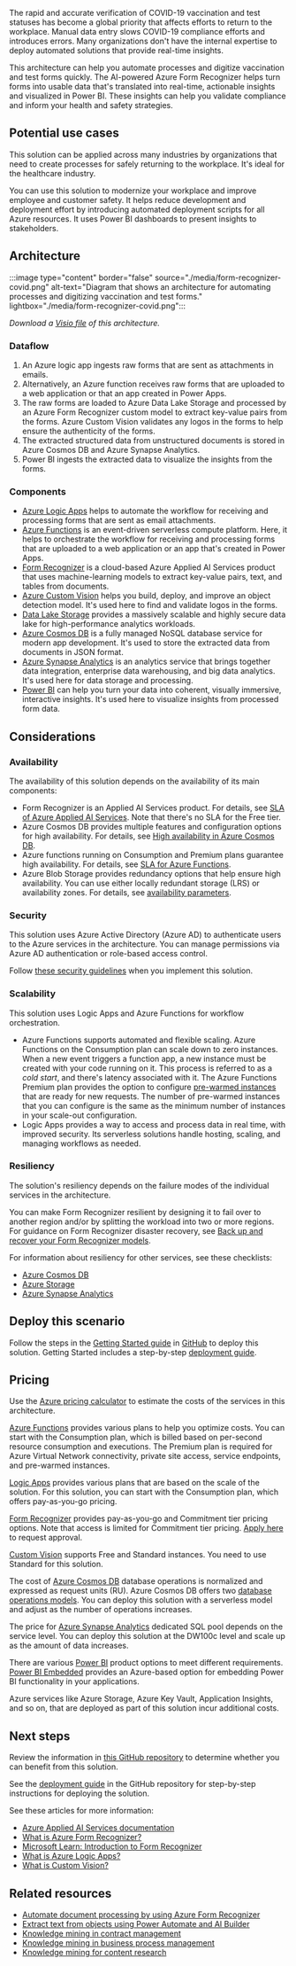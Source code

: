 The rapid and accurate verification of COVID-19 vaccination and test statuses has become a global priority that affects efforts to return to the workplace. Manual data entry slows COVID-19 compliance efforts and introduces errors. Many organizations don't have the internal expertise to deploy automated solutions that provide real-time insights.

This architecture can help you automate processes and digitize vaccination and test forms quickly. The AI-powered Azure Form Recognizer helps turn forms into usable data that's translated into real-time, actionable insights and visualized in Power BI. These insights can help you validate compliance and inform your health and safety strategies. 

## Potential use cases

This solution can be applied across many industries by organizations that need to create processes for safely returning to the workplace. It's ideal for the healthcare industry.

You can use this solution to modernize your workplace and improve employee and customer safety. It helps reduce development and deployment effort by introducing automated deployment scripts for all Azure resources. It uses Power BI dashboards to present insights to stakeholders.

## Architecture

:::image type="content" border="false" source="./media/form-recognizer-covid.png" alt-text="Diagram that shows an architecture for automating processes and digitizing vaccination and test forms." lightbox="./media/form-recognizer-covid.png":::

*Download a [Visio file](https://arch-center.azureedge.net/CovidFormsSAArchitecture.vsdx) of this architecture.*

### Dataflow 

1. An Azure logic app ingests raw forms that are sent as attachments in emails.
2. Alternatively, an Azure function receives raw forms that are uploaded to a web application or that an app created in Power Apps.
3. The raw forms are loaded to Azure Data Lake Storage and processed by an Azure Form Recognizer custom model to extract key-value pairs from the forms. Azure Custom Vision validates any logos in the forms to help ensure the authenticity of the forms.
4. The extracted structured data from unstructured documents is stored in Azure Cosmos DB and Azure Synapse Analytics. 
5. Power BI ingests the extracted data to visualize the insights from the forms.

### Components

- [Azure Logic Apps](https://azure.microsoft.com/services/logic-apps) helps to automate the workflow for receiving and processing forms that are sent as email attachments.
- [Azure Functions](https://azure.microsoft.com/services/functions) is an event-driven serverless compute platform. Here, it helps to orchestrate the workflow for receiving and processing forms that are uploaded to a web application or an app that's created in Power Apps.
- [Form Recognizer](https://azure.microsoft.com/services/form-recognizer) is a cloud-based Azure Applied AI Services product that uses machine-learning models to extract key-value pairs, text, and tables from documents.
- [Azure Custom Vision](https://azure.microsoft.com/services/cognitive-services/custom-vision-service) helps you build, deploy, and improve an object detection model. It's used here to find and validate logos in the forms.
- [Data Lake Storage](https://azure.microsoft.com/services/storage/data-lake-storage) provides a massively scalable and highly secure data lake for high-performance analytics workloads.
- [Azure Cosmos DB](https://azure.microsoft.com/services/cosmos-db) is a fully managed NoSQL database service for modern app development. It's used to store the extracted data from documents in JSON format.
- [Azure Synapse Analytics](https://azure.microsoft.com/services/synapse-analytics) is an analytics service that brings together data integration, enterprise data warehousing, and big data analytics. It's used here for data storage and processing.
- [Power BI](https://powerbi.microsoft.com) can help you turn your data into coherent, visually immersive, interactive insights. It's used here to visualize insights from processed form data.

## Considerations

### Availability

The availability of this solution depends on the availability of its main components:
- Form Recognizer is an Applied AI Services product. For details, see [SLA of Azure Applied AI Services](https://azure.microsoft.com/support/legal/sla/azure-applied-ai-services/v1_0). Note that there's no SLA for the Free tier.
- Azure Cosmos DB provides multiple features and configuration options for high availability. For details, see [High availability in Azure Cosmos DB](/azure/cosmos-db/high-availability#slas-for-availability).
- Azure functions running on Consumption and Premium plans guarantee high availability. For details, see [SLA for Azure Functions](https://azure.microsoft.com/support/legal/sla/functions/v1_2).
- Azure Blob Storage provides redundancy options that help ensure high availability. You can use either locally redundant storage (LRS) or availability zones. For details, see [availability parameters](/azure/storage/common/storage-redundancy#durability-and-availability-parameters).

### Security

This solution uses Azure Active Directory (Azure AD) to authenticate users to the Azure services in the architecture. You can manage permissions via Azure AD authentication or role-based access control.

Follow [these security guidelines](/azure/security/fundamentals/overview) when you implement this solution.

### Scalability

This solution uses Logic Apps and Azure Functions for workflow orchestration. 
- Azure Functions supports automated and flexible scaling. Azure Functions on the Consumption plan can scale down to zero instances. When a new event triggers a function app, a new instance must be created with your code running on it. This process is referred to as a *cold start*, and there's latency associated with it. The Azure Functions Premium plan provides the option to configure [pre-warmed instances](/azure/azure-functions/functions-premium-plan#pre-warmed-instances) that are ready for new requests. The number of pre-warmed instances that you can configure is the same as the minimum number of instances in your scale-out configuration.
- Logic Apps provides a way to access and process data in real time, with improved security. Its serverless solutions handle hosting, scaling, and managing workflows as needed.

### Resiliency

The solution's resiliency depends on the failure modes of the individual services in the architecture. 

You can make Form Recognizer resilient by designing it to fail over to another region and/or by splitting the workload into two or more regions. For guidance on Form Recognizer disaster recovery, see [Back up and recover your Form Recognizer models](/azure/applied-ai-services/form-recognizer/disaster-recovery).

For information about resiliency for other services, see these checklists:
- [Azure Cosmos DB](../../checklist/resiliency-per-service.md#cosmos-db)
- [Azure Storage](../../checklist/resiliency-per-service.md#storage)
- [Azure Synapse Analytics](../../checklist/resiliency-per-service.md#azure-synapse-analytics)

## Deploy this scenario

Follow the steps in the [Getting Started guide](https://github.com/microsoft/Azure-Solution-Accelerator-to-automate-COVID-19-Vaccination-Proof-and-Test-Verification-Forms/#getting-started) in [GitHub](https://github.com/microsoft/Azure-Solution-Accelerator-to-automate-COVID-19-Vaccination-Proof-and-Test-Verification-Forms) to deploy this solution. Getting Started includes a step-by-step [deployment guide](https://github.com/microsoft/Azure-Solution-Accelerator-to-automate-COVID-19-Vaccination-Proof-and-Test-Verification-Forms/blob/main/Deployment/Deployment.md).

## Pricing

Use the [Azure pricing calculator](https://azure.microsoft.com/pricing/calculator) to estimate the costs of the services in this architecture.

[Azure Functions](https://azure.microsoft.com/pricing/details/functions) provides various plans to help you optimize costs. You can start with the Consumption plan, which is billed based on per-second resource consumption and executions. The Premium plan is required for Azure Virtual Network connectivity, private site access, service endpoints, and pre-warmed instances.

[Logic Apps](https://azure.microsoft.com/pricing/details/logic-apps) provides various plans that are based on the scale of the solution. For this solution, you can start with the Consumption plan, which offers pay-as-you-go pricing. 

[Form Recognizer](https://azure.microsoft.com/pricing/details/form-recognizer) provides pay-as-you-go and Commitment tier pricing options. Note that access is limited for Commitment tier pricing. [Apply here](https://aka.ms/commitment-tier-pricing) to request approval.

[Custom Vision](https://azure.microsoft.com/pricing/details/cognitive-services/custom-vision-service) supports Free and Standard instances. You need to use Standard for this solution.

The cost of [Azure Cosmos DB](https://azure.microsoft.com/pricing/details/cosmos-db) database operations is normalized and expressed as request units (RU). Azure Cosmos DB offers two [database operations models](https://www.youtube.com/watch?v=CgYQo6uHyt0&t=9s). You can deploy this solution with a serverless model and adjust as the number of operations increases.

The price for [Azure Synapse Analytics](https://azure.microsoft.com/pricing/details/synapse-analytics) dedicated SQL pool depends on the service level. You can deploy this solution at the DW100c level and scale up as the amount of data increases.

There are various [Power BI](https://powerbi.microsoft.com/pricing) product options to meet different requirements. [Power BI Embedded](https://azure.microsoft.com/pricing/details/power-bi-embedded) provides an Azure-based option for embedding Power BI functionality in your applications.

Azure services like Azure Storage, Azure Key Vault, Application Insights, and so on, that are deployed as part of this solution incur additional costs.

## Next steps 

Review the information in [this GitHub repository](https://github.com/microsoft/Azure-Solution-Accelerator-to-automate-COVID-19-Vaccination-Proof-and-Test-Verification-Forms) to determine whether you can benefit from this solution.

See the [deployment guide](https://github.com/microsoft/Azure-Solution-Accelerator-to-automate-COVID-19-Vaccination-Proof-and-Test-Verification-Forms/blob/main/Deployment/Deployment.md) in the GitHub repository for step-by-step instructions for deploying the solution.

See these articles for more information: 
- [Azure Applied AI Services documentation](/azure/applied-ai-services)
- [What is Azure Form Recognizer?](/azure/applied-ai-services/form-recognizer/overview)
- [Microsoft Learn: Introduction to Form Recognizer](/learn/modules/intro-to-form-recognizer)
- [What is Azure Logic Apps?](/azure/logic-apps/logic-apps-overview)
- [What is Custom Vision?](/azure/cognitive-services/custom-vision-service/overview)

## Related resources

- [Automate document processing by using Azure Form Recognizer](../../example-scenario/ai/automate-document-processing-azure-form-recognizer.yml)
- [Extract text from objects using Power Automate and AI Builder](../../example-scenario/ai/extract-object-text.yml)
- [Knowledge mining in contract management](../../solution-ideas/articles/contract-management.yml)
- [Knowledge mining in business process management](../../solution-ideas/articles/business-process-management.yml)
- [Knowledge mining for content research](../../solution-ideas/articles/content-research.yml)